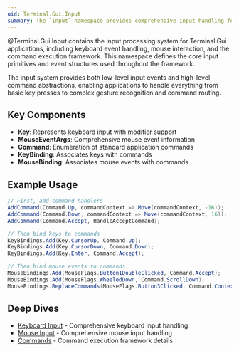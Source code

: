 ```yaml
---
uid: Terminal.Gui.Input
summary: The `Input` namespace provides comprehensive input handling for keyboard, mouse, and command processing.
---
```


@Terminal.Gui.Input contains the input processing system for Terminal.Gui applications, including keyboard event handling, mouse interaction, and the command execution framework. This namespace defines the core input primitives and event structures used throughout the framework.

The input system provides both low-level input events and high-level command abstractions, enabling applications to handle everything from basic key presses to complex gesture recognition and command routing.

## Key Components

- **Key**: Represents keyboard input with modifier support
- **MouseEventArgs**: Comprehensive mouse event information
- **Command**: Enumeration of standard application commands
- **KeyBinding**: Associates keys with commands
- **MouseBinding**: Associates mouse events with commands

## Example Usage

```csharp
// First, add command handlers
AddCommand(Command.Up, commandContext => Move(commandContext, -16));
AddCommand(Command.Down, commandContext => Move(commandContext, 16));
AddCommand(Command.Accept, HandleAcceptCommand);

// Then bind keys to commands
KeyBindings.Add(Key.CursorUp, Command.Up);
KeyBindings.Add(Key.CursorDown, Command.Down);
KeyBindings.Add(Key.Enter, Command.Accept);

// Then bind mouse events to commands
MouseBindings.Add(MouseFlags.Button1DoubleClicked, Command.Accept);
MouseBindings.Add(MouseFlags.WheeledDown, Command.ScrollDown);
MouseBindings.ReplaceCommands(MouseFlags.Button3Clicked, Command.Context);
```

## Deep Dives

- [Keyboard Input](~/docs/keyboard.md) - Comprehensive keyboard input handling
- [Mouse Input](~/docs/mouse.md) - Comprehensive mouse input handling
- [Commands](~/docs/command.md) - Command execution framework details


